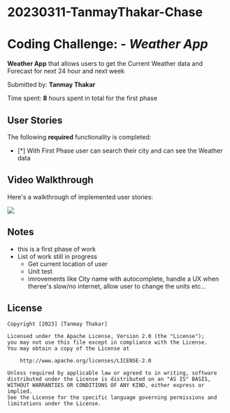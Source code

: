 # 20230311-TanmayThakar-Chase

# Coding Challenge: - *Weather App*

**Weather App** that allows users to get the Current Weather data and Forecast for next 24 hour and next week

Submitted by: **Tanmay Thakar**

Time spent: **8** hours spent in total for the first phase

## User Stories

The following **required** functionality is completed:

* [*] With First Phase user can search their city and can see the Weather data 


## Video Walkthrough

Here's a walkthrough of implemented user stories:

![](https://github.com/tanmaythakar4/20230311-TanmayThakar-Chase/blob/main/WeatherApp.gif)


## Notes
- this is a first phase of work
- List of work still in progress
  - Get current location of user
  - Unit test
  - imrovements like City name with autocomplete, handle a UX when theree's slow/no internet, allow user to change the units etc...

## License

    Copyright [2023] [Tanmay Thakar]

    Licensed under the Apache License, Version 2.0 (the "License");
    you may not use this file except in compliance with the License.
    You may obtain a copy of the License at

        http://www.apache.org/licenses/LICENSE-2.0

    Unless required by applicable law or agreed to in writing, software
    distributed under the License is distributed on an "AS IS" BASIS,
    WITHOUT WARRANTIES OR CONDITIONS OF ANY KIND, either express or implied.
    See the License for the specific language governing permissions and
    limitations under the License.

